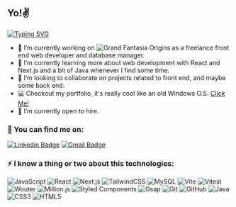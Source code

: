 ## Yo!✌️
[![Typing SVG](https://readme-typing-svg.demolab.com/?lines=I'm+Fernando+Ouviña;Web+Developer)](https://git.io/typing-svg)


- 📌 I’m currently working on ![Grand Fantasia Origins](https://github.com/FerOuvina/Grand-Fantasia-Origins-Landing-Page) as a freelance front end web developer and database manager.
- 🌱 I’m currently learning more about web development with React and Next.js and a bit of Java whenever I find some time.
- 👯 I’m looking to collaborate on projects related to front end, and maybe some back end.
- 💻 Checkout my portfolio, it's really cool like an old Windows O.S. <a href="https://ouvina-fernando.vercel.app/" target="_blank">Click Me!</a>
- 📢 I’m currently open to hire.

### 📌 You can find me on:
[![Linkedin Badge](https://img.shields.io/badge/-fernando07-blue?style=flat-square&logo=Linkedin&logoColor=white&link=https://www.linkedin.com/in/fernando07/)](https://www.linkedin.com/in/fernando07)
[![Gmail Badge](https://img.shields.io/badge/-contactfernando07@gmail.com-c14438?style=flat-square&logo=Gmail&logoColor=white&link=mailto:contactfernando07@gmail.com)](mailto:contactfernando07@gmail.com)

### ⚡ I know a thing or two about this technologies: 

![JavaScript](https://img.shields.io/badge/-JavaScript-black?style=flat-square&logo=javascript)
![React](https://img.shields.io/badge/-React-black?style=flat-square&logo=react)
![Next.js](https://img.shields.io/badge/-Next.js-181717?style=flat-square&logo=nextdotjs)
![TailwindCSS](https://img.shields.io/badge/-Tailwind%20CSS-181717?style=flat-square&logo=tailwindcss)
![MySQL](https://img.shields.io/badge/-mysql-black?style=flat-square&logo=mysql)
![Vite](https://img.shields.io/badge/-Vite-181717?style=flat-square&logo=vite)
![Vitest](https://img.shields.io/badge/-Vitest-181717?style=flat-square&logo=vitest)
![Wouter](https://img.shields.io/badge/-Wouter-181717?style=flat-square&logo=wouter)
![Million.js](https://img.shields.io/badge/-Million.js-181717?style=flat-square&logo=milliondotjs)
![Styled Components](https://img.shields.io/badge/-Styled%20Components-181717?style=flat-square&logo=styledcomponents)
![Gsap](https://img.shields.io/badge/-Gsap-181717?style=flat-square&logo=gsap)
![Git](https://img.shields.io/badge/-Git-black?style=flat-square&logo=git)
![GitHub](https://img.shields.io/badge/-GitHub-181717?style=flat-square&logo=github)
![Java](https://img.shields.io/badge/-java-181717?style=flat-square&logo=java)
![CSS3](https://img.shields.io/badge/-CSS3-181717?style=flat-square&logo=css3)
![HTML5](https://img.shields.io/badge/-HTML5-181717?style=flat-square&logo=html5&logoColor=white)
